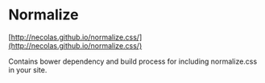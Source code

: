 Normalize
=========

[http://necolas.github.io/normalize.css/](http://necolas.github.io/normalize.css/)

Contains bower dependency and build process for including normalize.css in your site.




